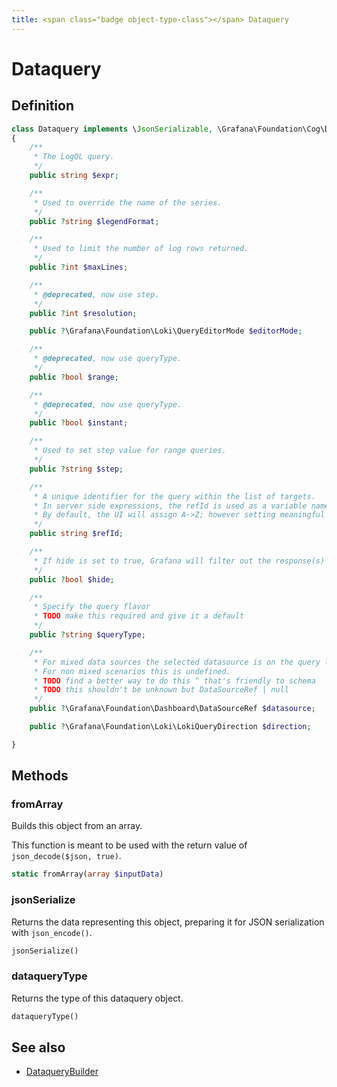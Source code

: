 ```yaml
---
title: <span class="badge object-type-class"></span> Dataquery
---
```

# <span class="badge object-type-class"></span> Dataquery

## Definition

```php
class Dataquery implements \JsonSerializable, \Grafana\Foundation\Cog\Dataquery
{
    /**
     * The LogQL query.
     */
    public string $expr;

    /**
     * Used to override the name of the series.
     */
    public ?string $legendFormat;

    /**
     * Used to limit the number of log rows returned.
     */
    public ?int $maxLines;

    /**
     * @deprecated, now use step.
     */
    public ?int $resolution;

    public ?\Grafana\Foundation\Loki\QueryEditorMode $editorMode;

    /**
     * @deprecated, now use queryType.
     */
    public ?bool $range;

    /**
     * @deprecated, now use queryType.
     */
    public ?bool $instant;

    /**
     * Used to set step value for range queries.
     */
    public ?string $step;

    /**
     * A unique identifier for the query within the list of targets.
     * In server side expressions, the refId is used as a variable name to identify results.
     * By default, the UI will assign A->Z; however setting meaningful names may be useful.
     */
    public string $refId;

    /**
     * If hide is set to true, Grafana will filter out the response(s) associated with this query before returning it to the panel.
     */
    public ?bool $hide;

    /**
     * Specify the query flavor
     * TODO make this required and give it a default
     */
    public ?string $queryType;

    /**
     * For mixed data sources the selected datasource is on the query level.
     * For non mixed scenarios this is undefined.
     * TODO find a better way to do this ^ that's friendly to schema
     * TODO this shouldn't be unknown but DataSourceRef | null
     */
    public ?\Grafana\Foundation\Dashboard\DataSourceRef $datasource;

    public ?\Grafana\Foundation\Loki\LokiQueryDirection $direction;

}
```
## Methods

### <span class="badge object-method"></span> fromArray

Builds this object from an array.

This function is meant to be used with the return value of `json_decode($json, true)`.

```php
static fromArray(array $inputData)
```

### <span class="badge object-method"></span> jsonSerialize

Returns the data representing this object, preparing it for JSON serialization with `json_encode()`.

```php
jsonSerialize()
```

### <span class="badge object-method"></span> dataqueryType

Returns the type of this dataquery object.

```php
dataqueryType()
```

## See also

 * <span class="badge builder"></span> [DataqueryBuilder](./builder-DataqueryBuilder.md)
